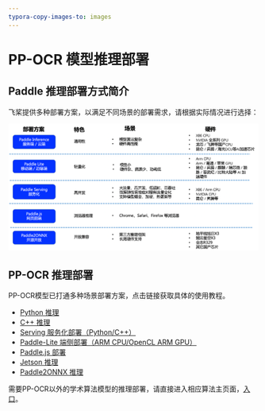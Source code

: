 ```yaml
---
typora-copy-images-to: images
---
```


# PP-OCR 模型推理部署

## Paddle 推理部署方式简介

飞桨提供多种部署方案，以满足不同场景的部署需求，请根据实际情况进行选择：

![img](./images/deployment.png)


## PP-OCR 推理部署

PP-OCR模型已打通多种场景部署方案，点击链接获取具体的使用教程。

- [Python 推理](../doc/doc_ch/inference_ppocr.md)
- [C++ 推理](./cpp_infer/readme_ch.md)
- [Serving 服务化部署（Python/C++）](./pdserving/README_CN.md)
- [Paddle-Lite 端侧部署（ARM CPU/OpenCL ARM GPU）](./lite/readme_ch.md)
- [Paddle.js 部署](./paddlejs/README_ch.md)
- [Jetson 推理](https://github.com/PaddlePaddle/PaddleOCR/blob/dygraph/deploy/Jetson/readme_ch.md)
- [Paddle2ONNX 推理](./paddle2onnx/readme_ch.md)

需要PP-OCR以外的学术算法模型的推理部署，请直接进入相应算法主页面，[入口](../doc/doc_ch/algorithm_overview.md)。

